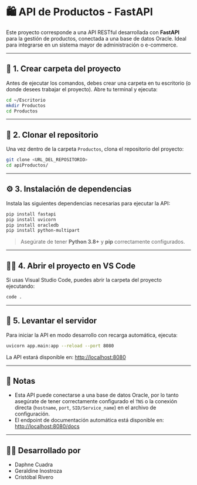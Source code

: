 # 🛍️ API de Productos - FastAPI

Este proyecto corresponde a una API RESTful desarrollada con **FastAPI** para la gestión de productos, conectada a una base de datos Oracle. Ideal para integrarse en un sistema mayor de administración o e-commerce.

---

## 📁 1. Crear carpeta del proyecto

Antes de ejecutar los comandos, debes crear una carpeta en tu escritorio (o donde desees trabajar el proyecto). Abre tu terminal y ejecuta:

```bash
cd ~/Escritorio
mkdir Productos
cd Productos
```

---

## 🧪 2. Clonar el repositorio

Una vez dentro de la carpeta `Productos`, clona el repositorio del proyecto:

```bash
git clone <URL_DEL_REPOSITORIO>
cd apiProductos/
```

---

## ⚙️ 3. Instalación de dependencias

Instala las siguientes dependencias necesarias para ejecutar la API:

```bash
pip install fastapi
pip install uvicorn
pip install oracledb
pip install python-multipart
```

> Asegúrate de tener **Python 3.8+** y **pip** correctamente configurados.

---

## 🧑‍💻 4. Abrir el proyecto en VS Code

Si usas Visual Studio Code, puedes abrir la carpeta del proyecto ejecutando:

```bash
code .
```

---

## 🚀 5. Levantar el servidor

Para iniciar la API en modo desarrollo con recarga automática, ejecuta:

```bash
uvicorn app.main:app --reload --port 8080
```

La API estará disponible en: [http://localhost:8080](http://localhost:8080)

---

## 📝 Notas

- Esta API puede conectarse a una base de datos Oracle, por lo tanto asegúrate de tener correctamente configurado el `TNS` o la conexión directa (`hostname`, `port`, `SID/Service_name`) en el archivo de configuración.
- El endpoint de documentación automática está disponible en: [http://localhost:8080/docs](http://localhost:8080/docs)

---

## 👨‍💻 Desarrollado por

- Daphne Cuadra  
- Geraldine Inostroza  
- Cristóbal Rivero
